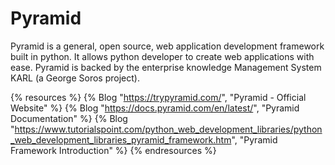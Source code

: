 # Pyramid

Pyramid is a general, open source, web application development framework built in python. It allows python developer to create web applications with ease. Pyramid is backed by the enterprise knowledge Management System KARL (a George Soros project).

{% resources %}
  {% Blog "https://trypyramid.com/", "Pyramid - Official Website" %}
  {% Blog "https://docs.pyramid.com/en/latest/", "Pyramid Documentation" %}
  {% Blog "https://www.tutorialspoint.com/python_web_development_libraries/python_web_development_libraries_pyramid_framework.htm", "Pyramid Framework Introduction" %}
{% endresources %}

